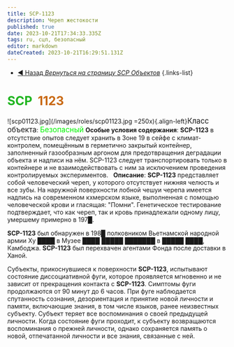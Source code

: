 ```yaml
---
title: SCP-1123
description: Череп жестокости
published: true
date: 2023-10-21T17:34:33.335Z
tags: ru, сцп, безопасный
editor: markdown
dateCreated: 2023-10-21T16:29:51.131Z
---
```


- [:arrow_backward: Назад *Вернуться на страницу SCP Объектов*](/ru/game/scps)
{.links-list}

# <font color="#1fb51f">SCP</font><font color="white">-</font><font color="#c96913">1123</font>
![scp01123.jpg](/images/roles/scp01123.jpg =250x){.align-left}<big>Класс объекта</big>: <font color="#04f504"><big>Безопасный</big></font>
**Особые условия содержания**: **SCP-1123** в отсутствие опытов следует хранить в Зоне 19 в сейфе с климат-контролем, помещённым в герметично закрытый контейнер, заполненный газообразным аргоном для предотвращения деградации объекта и надписи на нём. SCP-1123 следует транспортировать только в контейнере и не взаимодействовать с ним за исключением проведения контролируемых экспериментов.
 
**Описание**: **SCP-1123** представляет собой человеческий череп, у которого отсутствует нижняя челюсть и все зубы. На наружной поверхности лобной чешуи черепа имеется надпись на современном кхмерском языке, выполненная с помощью человеческой крови и гласящая: "Помни". Генетическое тестирование подтверждает, что как череп, так и кровь принадлежали одному лицу, умершему примерно в 197█.
 
 
 

**SCP-1123** был обнаружен в 198█ полковником Вьетнамской народной армии Ху ████ в Музее ████ █████ ███████ в █████ ████, Камбоджа. **SCP-1123** был перехвачен агентами Фонда после доставки в Ханой.

Субъекты, прикоснувшиеся к поверхности **SCP-1123**, испытывают состояние диссоциативной фуги, которое проявляется мгновенно и не зависит от прекращения контакта с **SCP-1123**. Симптомы фуги продолжаются от 90 минут до 6 часов. При фуге наблюдается спутанность сознания, дезориентация и принятие новой личности и памяти, включающие знания, в том числе языков, ранее неизвестных субъекту. Субъект теряет все воспоминания о своей предыдущей личности. Когда состояние фуги проходит, к субъекту возвращаются воспоминания о прежней личности, однако сохраняется память о новой, отпечатанной личности и все знания, связанные с ней.